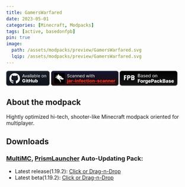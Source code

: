 ```yaml
---
title: GamersWarfared
date: 2023-05-01
categories: [Minecraft, Modpacks]
tags: [active, basedonfpb]
pin: true
image:
  path: /assets/modpacks/preview/GamersWarfared.svg
  lqip: /assets/modpacks/preview/GamersWarfared.svg
---
```

<a href="https://github.com/Den4enko/GamersWarfared"><img alt="SourceCode" height="40" src="/assets/badges/github_vector.svg"></a>
<a href="https://github.com/overwolf/jar-infection-scanner"><img alt="jar-infection-scanner" height="40" src="/assets/badges/jar-infection-scanner.svg"></a> 
<a href="https://den4enko.github.io/posts/ForgePackBase/"><img alt="ForgePackBase" height="40" src="/assets/badges/ForgePackBase.svg"></a>
## About the modpack
Hightly optimized hi-tech, shooter-like Minecraft modpack oriented for multiplayer.

## Downloads
### [MultiMC](https://multimc.org/), [PrismLauncher](https://prismlauncher.org/) Auto-Updating Pack:
- Latest release(1.19.2): [Click or Drag-n-Drop](/GamersWarfared/GamersWarfared.zip)
- Latest beta(1.19.2): [Click or Drag-n-Drop](/GamersWarfared/GamersWarfared-Beta.zip)

